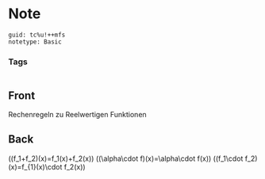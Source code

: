 # Note
```
guid: tc%u!++mfs
notetype: Basic
```

### Tags
```
```

## Front
Rechenregeln zu Reelwertigen Funktionen

## Back
\((f_1+f_2)(x)=f_1(x)+f_2(x)\)
\((\alpha\cdot f)(x)=\alpha\cdot f(x)\)
\((f_1\cdot f_2)(x)=f_{1}(x)\cdot f_2(x)\)
